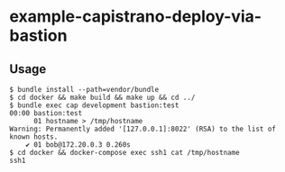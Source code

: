 # example-capistrano-deploy-via-bastion

## Usage

```console
$ bundle install --path=vendor/bundle
$ cd docker && make build && make up && cd ../
$ bundle exec cap development bastion:test
00:00 bastion:test
      01 hostname > /tmp/hostname
Warning: Permanently added '[127.0.0.1]:8022' (RSA) to the list of known hosts.
    ✔ 01 bob@172.20.0.3 0.260s
$ cd docker && docker-compose exec ssh1 cat /tmp/hostname
ssh1
```
